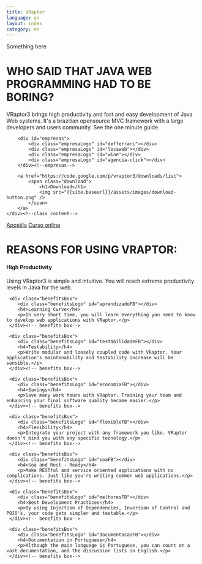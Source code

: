 ```yaml
---
title: VRaptor
language: en
layout: index
category: en
---
```

<div id="chamada" class="content">
<span id="chamada-img">Something here</span>
	<h1 class="content-title">WHO SAID THAT JAVA WEB PROGRAMMING HAD TO BE BORING?</h1>
	<p>VRaptor3 brings high productivity and fast and easy development of Java Web systems. It's a brazilian opensource MVC framework with a large developers and users community. See the one minute guide.</p>
</div>


<div id="divisao">
	<div class="content">
		
		<div id="empresas">
			<div class="empresaLogo" id="defferrari"></div>
			<div class="empresaLogo" id="locaweb"></div>
			<div class="empresaLogo" id="wine"></div>
			<div class="empresaLogo" id="agencia-click"></div>	
		</div><!--empresas-->
		
		<a href="https://code.google.com/p/vraptor3/downloads/list">
			<span class="download">
				<h1>Download</h1>
				<img src="{{site.baseurl}}/assets/images/download-button.png" />
			</span>
		</a>
	</div><!--class content-->
</div><!--divisao-->

<div class="treinamento">
	<div class="content">
		<a href="http://www.caelum.com.br/apostilas/#FJ-28">Apostila</a>
		<a href="http://www.caelum.com.br/curso/online/vraptor/">Curso online</a>
	</div>
</div>

<div id="beneficios" class="content">
	<h1 class="content-title">REASONS FOR USING VRAPTOR:</h1>
	<div class="benefitsBox">
		<div class="benefitsLogo" id="produtividadeFB"></div>
		<h4>High Productivity</h4>
		<p>Using VRaptor3 is simple and intuitive. You will reach extreme productivity levels in Java for the web.</p>
	 </div><!-- benefits box-->
	 
	 <div class="benefitsBox">
		<div class="benefitsLogo" id="aprendizadoFB"></div>
		<h4>Learning Curve</h4>
		<p>In very short time, you will learn everything you need to know to develop web applications with VRaptor.</p>
	 </div><!-- benefits box-->
	 
	 <div class="benefitsBox">
		<div class="benefitsLogo" id="testabilidadeFB"></div>
		<h4>Testability</h4>
		<p>Write modular and loosely coupled code with VRaptor. Your application's maintenability and testability increase will be sensible.</p>
	 </div><!-- benefits box-->
	 
	 <div class="benefitsBox">
		<div class="benefitsLogo" id="economiaFB"></div>
		<h4>Savings</h4>
		<p>Save many work hours with VRaptor. Training your team and enhancing your final software quality became easier.</p>
	 </div><!-- benefits box--> 
	 
	 <div class="benefitsBox">
		<div class="benefitsLogo" id="flexibleFB"></div>
		<h4>Flexibility</h4>
		<p>Integrate your project with any framework you like. VRaptor doesn't bind you with any specific tecnology.</p>
	 </div><!-- benefits box-->                                         
	 
	 <div class="benefitsBox">
		<div class="benefitsLogo" id="soaFB"></div>
		<h4>Soa and Rest - Ready</h4>
		<p>Make RESTful and service oriented applications with no complications. Just like you're writing common web applications.</p>
	 </div><!-- benefits box-->                          

	 <div class="benefitsBox">
		<div class="benefitsLogo" id="melhoresFB"></div>
		<h4>Best Development Practices</h4>
		<p>By using Injection of Dependencies, Inversion of Control and POJO's, your code gets simpler and testable.</p>
	 </div><!-- benefits box-->
	 
	 <div class="benefitsBox">
		<div class="benefitsLogo" id="documentacaoFB"></div>
		<h4>Documentation in Portuguese</h4>
		<p>Although the main language is Portuguese, you can count on a vast documentation, and the discussion lists in English.</p>
	 </div><!-- benefits box-->
</div>